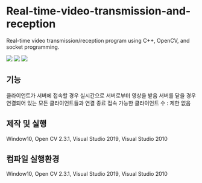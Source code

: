 # Real-time-video-transmission-and-reception
Real-time video transmission/reception program using C++, OpenCV, and socket programming.

<img src="https://img.shields.io/badge/Visual Studio-5C2D91?style=flat-square&logo=Visual Studio&logoColor=white"/>
<img src="https://img.shields.io/badge/C++-00599C?style=flat-square&logo=C++&logoColor=white"/>
<img src="https://img.shields.io/badge/OpenCV-5C3EE8?style=flat-square&logo=OpenCV&logoColor=white"/>

## 기능
클라이언트가 서버에 접속할 경우 실시간으로 서버로부터 영상을 받음
서버를 닫을 경우 연결되어 있는 모든 클라이언트들과 연결 종료
접속 가능한 클라이언트 수 : 제한 없음

## 제작 및 실행
Window10, Open CV 2.3.1, Visual Studio 2019, Visual Studio 2010

## 컴파일 실행환경
Window10, Open CV 2.3.1, Visual Studio 2019, Visual Studio 2010
